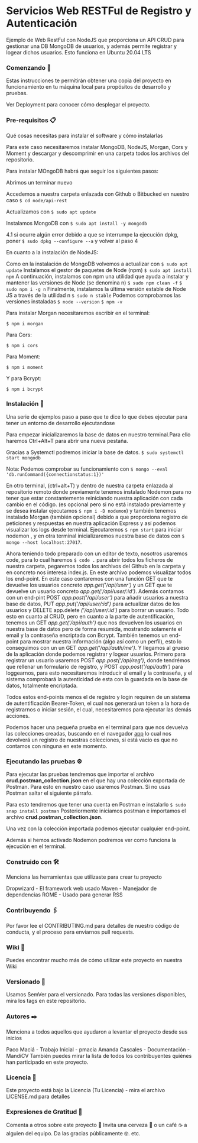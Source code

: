 # Servicios Web RESTFul de Registro y Autenticación
Ejemplo de Web RestFul con NodeJS que proporciona un API CRUD para gestionar una DB MongoDB de usuarios, y además permite registrar y logear dichos usuarios. Esto funciona en Ubuntu 20.04 LTS

### Comenzando 🚀

Estas instrucciones te permitirán obtener una copia del proyecto en funcionamiento en tu máquina local para propósitos de desarrollo y pruebas.

Ver Deployment para conocer cómo desplegar el proyecto.

### Pre-requisitos 📋

Qué cosas necesitas para instalar el software y cómo instalarlas

Para este caso necesitaremos instalar MongoDB, NodeJS, Morgan, Cors y Moment y descargar y descomprimir en una carpeta todos los archivos del repositorio.

Para instalar MOngoDB habrá que seguir los siguientes pasos:

Abrimos un terminar nuevo

Accedemos a nuestra carpeta enlazada con Github o Bitbucked en nuestro caso `$ cd node/api-rest`

Actualizamos con `$ sudo apt update`

Instalamos MongoDB con `$ sudo apt install -y mongodb`

4.1 si ocurre algún error debido a que se interrumpe la ejecución dpkg, poner `$ sudo dpkg --configure --a` y volver al paso 4

En cuanto a la instalación de NodeJS:

Como en la instalación de MongoDB volvemos a actualizar con `$ sudo apt update`
Instalamos el gestor de paquetes de Node (npm) `$ sudo apt install npm`
A continuación, instalamos con npm una utilidad que ayuda a instalar y mantener las versiones de Node (se denomina n) `$ sudo npm clean -f` `$ sudo npm i -g n`
Finalmente, instalamos la última versión estable de Node JS a través de la utilidad n `$ sudo n stable`
Podemos comprobamos las versiones instaladas `$ node --version` `$ npm -v`

Para instalar Morgan necesitaremos escribir en el terminal:

`$ npm i morgan`

Para Cors:

`$ npm i cors`

Para Moment:

`$ npm i moment`

Y para Bcrypt:

`$ npm i bcrypt`

### Instalación 🔧

Una serie de ejemplos paso a paso que te dice lo que debes ejecutar para tener un entorno de desarrollo ejecutandose

Para empezar inicializaremos la base de datos en nuestro terminal.Para ello haremos Ctrl+Alt+T para abrir una nueva pestaña.

Gracias a Systemctl podremos iniciar la base de datos. `$ sudo systemctl start mongodb`

Nota: Podemos comprobar su funcionamiento con `$ mongo --eval 'db.runCommand({connectionstatus:1})'`

En otro terminal, (ctrl+alt+T) y dentro de nuestra carpeta enlazada al repositorio remoto donde previamente tenemos instalado Nodemon para no tener que estar constantemente reiniciando nuestra aplicación con cada cambio en el código. (es opcional pero si no está instalado previamente y se desea instalar ejecutamos `$ npm i -D nodemon`) y también tenemos instalado Morgan (también opcional) debido a que proporciona registro de peticiones y respuestas en nuestra aplicación Express y así podemos visualizar los logs desde terminal. Ejecutaremos `$ npm start` para iniciar nodemon , y en otra terminal inicializaremos nuestra base de datos con `$ mongo --host localhost:27017`.

Ahora teniendo todo preparado con un editor de texto, nosotros usaremos code, para lo cual haremos `$ code .` para abrir todos los ficheros de nuestra carpeta, pegaremos todos los archivos del Github en la carpeta y en concreto nos interesa index.js. En este archivo podemos visualizar todos los end-point. En este caso contaremos con una función  GET que te devuelve los usuarios concreto *app.get('/api/user')* y un GET que te devuelve un usuario concreto *app.get('/api/user/:id')*. Además contamos con un end-pint POST *app.post('/api/user')* para añadir usuarios a nuestra base de datos, PUT *app.put('/api/user/:id')* para actualizar datos de los usuarios y DELETE app.delete *('/api/user/:id')* para borrar un usuario. Todo esto en cuanto al CRUD, pero en cuanto a la parte de autentificación, tenemos un GET *app.get('/api/auth')* que nos devuelven los usuarios en nuestra base de datos pero de forma resumida, mostrando solamente el email y la contraseña encriptada con Bcrypt. También tenemos un end-point para mostrar nuestra información (algo así como un perfil), esto lo conseguimos con un un GET *app.get('/api/auth/me')*. Y llegamos al grueso de la aplicación donde podemos registrar y logear usuarios. Primero para registrar un usuario usaremos POST *app.post('/api/reg')*, donde tendrémos que rellenar un formulario de registro, y  POST *app.post('/api/auth')* para loggearnos, para esto necesitaremos introducir el email y la contraseña, y el sistema comprobará la autenticidad de esta con la guardada en la base de datos, totalmente encriptada.

Todos estos end-points menos el de registro y login requiren de un sistema de autentificación Bearer-Token, el cual nos generará un token a la hora de registrarnos o iniciar sesión, el cual, necesitaremos para ejecutar las demás acciones.

Podemos hacer una pequeña prueba en el terminal para que nos devuelva las colecciones creadas, buscando en el navegador [app](http://localhost:3000/api) lo cual nos devolverá un registro de nuestras colecciones, si está vacio es que no contamos con ninguna en este momento.

### Ejecutando las pruebas ⚙️
Para ejecutar las pruebas tendremos que importar el archivo **crud.postman_collection.json** en el que hay una colección exportada de Postman. Para esto en nuestro caso usaremos Postman. Si no usas Postman saltar el siguiente párrafo.

Para esto tendremos que tener una cuenta en Postman e instalarlo `$ sudo snap install postman` Posteriormente iniciamos postman e importamos el archivo **crud.postman_collection.json**.

Una vez con la colección importada podemos ejecutar cualquier end-point.

Además si hemos activado Nodemon podremos ver como funciona la ejecución en el terminal.

### Construido con 🛠️
Menciona las herramientas que utilizaste para crear tu proyecto

Dropwizard - El framework web usado
Maven - Manejador de dependencias
ROME - Usado para generar RSS

### Contribuyendo 🖇️
Por favor lee el CONTRIBUTING.md para detalles de nuestro código de conducta, y el proceso para enviarnos pull requests.

### Wiki 📖
Puedes encontrar mucho más de cómo utilizar este proyecto en nuestra Wiki

### Versionado 📌
Usamos SemVer para el versionado. Para todas las versiones disponibles, mira los tags en este repositorio.

### Autores ✒️
Menciona a todos aquellos que ayudaron a levantar el proyecto desde sus inicios

Paco Maciá - Trabajo Inicial - pmacia
Amanda Cascales - Documentación - MandiCV
También puedes mirar la lista de todos los contribuyentes quiénes han participado en este proyecto.

### Licencia 📄
Este proyecto está bajo la Licencia (Tu Licencia) - mira el archivo LICENSE.md para detalles

### Expresiones de Gratitud 🎁
Comenta a otros sobre este proyecto 📢
Invita una cerveza 🍺 o un café ☕ a alguien del equipo.
Da las gracias públicamente 🤓.
etc.
